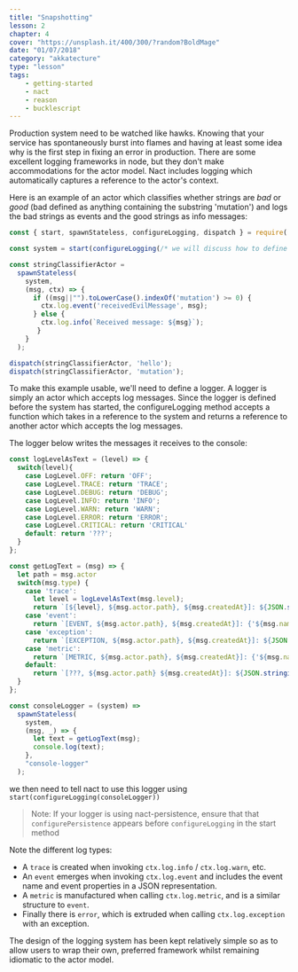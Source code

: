 ```yaml
---
title: "Snapshotting"
lesson: 2
chapter: 4
cover: "https://unsplash.it/400/300/?random?BoldMage"
date: "01/07/2018"
category: "akkatecture"
type: "lesson"
tags:
    - getting-started
    - nact
    - reason
    - bucklescript
---
```

Production system need to be watched like hawks. Knowing that your service has spontaneously burst into flames and having at least some idea why is the first step in fixing an error in production. There are some excellent logging frameworks in node, but they don't make accommodations for the actor model. Nact includes logging which automatically captures a reference to the actor's context. 

Here is an example of an actor which classifies whether strings are *bad* or *good* (bad defined as anything containing the substring 'mutation') and logs the bad strings as events and the good strings as info messages:

```javascript
const { start, spawnStateless, configureLogging, dispatch } = require('nact');

const system = start(configureLogging(/* we will discuss how to define a logger in the next section */));

const stringClassifierActor =
  spawnStateless(
    system,
    (msg, ctx) => {
      if ((msg||"").toLowerCase().indexOf('mutation') >= 0) {
      	ctx.log.event('receivedEvilMessage', msg);
  	  } else {
        ctx.log.info(`Received message: ${msg}`);        
       } 
    }     
  );

dispatch(stringClassifierActor, 'hello');
dispatch(stringClassifierActor, 'mutation');
```
To make this example usable, we'll need to define a logger. A logger is simply an actor which accepts log messages. Since the logger is defined before the system has started, the configureLogging method accepts a function which takes in a reference to the system and returns a reference to another actor which accepts the log messages. 

The logger below writes the messages it receives to the console:
```javascript
const logLevelAsText = (level) => {  
  switch(level){
    case LogLevel.OFF: return 'OFF';
    case LogLevel.TRACE: return 'TRACE';
    case LogLevel.DEBUG: return 'DEBUG';
    case LogLevel.INFO: return 'INFO';
    case LogLevel.WARN: return 'WARN';
    case LogLevel.ERROR: return 'ERROR';
  	case LogLevel.CRITICAL: return 'CRITICAL'
    default: return '???';
  }
};

const getLogText = (msg) => {
  let path = msg.actor
  switch(msg.type) {      
    case 'trace':
      let level = logLevelAsText(msg.level);
      return `[${level}, ${msg.actor.path}, ${msg.createdAt}]: ${JSON.stringify(msg.message)}`;  
    case 'event':
      return `[EVENT, ${msg.actor.path}, ${msg.createdAt}]: {'${msg.name}': ${JSON.stringify(msg.properties)}}`;
    case 'exception':
      return `[EXCEPTION, ${msg.actor.path}, ${msg.createdAt}]: ${JSON.stringify(msg.exception)}`;      
    case 'metric':
      return `[METRIC, ${msg.actor.path}, ${msg.createdAt}]: {'${msg.name}': ${JSON.stringify(msg.properties)}}`;
    default: 
      return `[???, ${msg.actor.path} ${msg.createdAt}]: ${JSON.stringify(msg)}`;   
  }
};

const consoleLogger = (system) =>
  spawnStateless(    
    system,
    (msg, _) => {
      let text = getLogText(msg);
      console.log(text);
    },
    "console-logger"
  );
```

we then need to tell nact to use this logger using `start(configureLogging(consoleLogger))`

> Note: If your logger is using nact-persistence, ensure that that `configurePersistence` appears before `configureLogging` in the start method 

Note the different log types:
- A `trace` is created when invoking `ctx.log.info` / `ctx.log.warn`, etc. 
- An `event` emerges when invoking `ctx.log.event` and includes the event name and event properties in a JSON  representation.
- A `metric` is manufactured when calling  `ctx.log.metric`, and is a similar structure to `event`.  
- Finally there is `error`, which is extruded when calling `ctx.log.exception` with an exception.

The design of the logging system has been kept relatively simple so as to allow users to wrap their own, preferred framework whilst remaining idiomatic to the actor model.


